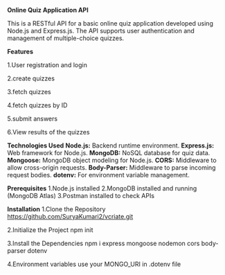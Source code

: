 **Online Quiz Application API**


This is a RESTful API for a basic online quiz application developed using Node.js and Express.js. The API supports user authentication and management of multiple-choice quizzes.

**Features**


1.User registration and login

2.create quizzes

3.fetch quizzes

4.fetch quizzes by ID 

5.submit answers

6.View results of the quizzes

**Technologies Used**
**Node.js:** Backend runtime environment.
**Express.js:** Web framework for Node.js.
**MongoDB:** NoSQL database for quiz data.
**Mongoose:** MongoDB object modeling for Node.js.
**CORS:** Middleware to allow cross-origin requests.
**Body-Parser:** Middleware to parse incoming request bodies.
**dotenv:** For environment variable management.

**Prerequisites**
1.Node.js installed
2.MongoDB installed and running (MongoDB Atlas)
3.Postman installed to check APIs

**Installation**
1.Clone the Repository https://github.com/SuryaKumari2/vcriate.git

2.Initialize the Project npm init

3.Install the Dependencies npm i express mongoose nodemon cors body-parser dotenv

4.Environment variables use your MONGO_URI in .dotenv file
